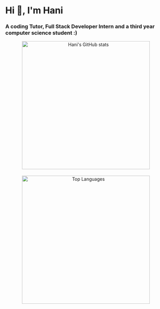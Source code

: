 # Hi 👋, I'm Hani

### A coding Tutor, Full Stack Developer Intern and a third year computer science student :)

<div align="center" style="display: flex; flex-direction: column; justify-content: center; align-items: center; gap: 20px;">
  <div>
    <img src="https://github-readme-stats.vercel.app/api?username=Hani0101&hide=prs,stars" alt="Hani's GitHub stats" width="400" />
  </div>
  <div>
    <img src="https://github-readme-stats.vercel.app/api/top-langs/?username=Hani0101&layout=donut&hide=Jupyter%20Notebook,C%2B%2B" alt="Top Languages" width="400" />
  </div>
</div>
